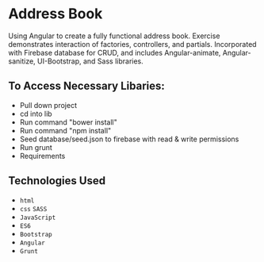 # Address Book
Using Angular to create a fully functional address book. Exercise demonstrates interaction of factories, controllers, and partials. Incorporated with Firebase database for CRUD, and includes Angular-animate, Angular-sanitize, UI-Bootstrap, and Sass libraries.




## To Access Necessary Libaries:
- Pull down project
- cd into lib
- Run command "bower install"
- Run command "npm install"
- Seed database/seed.json to firebase with read & write permissions
- Run grunt
- Requirements

## Technologies Used
- `html`
- `css` `SASS`
- `JavaScript`
- `ES6`
- `Bootstrap`
- `Angular`
- `Grunt`
